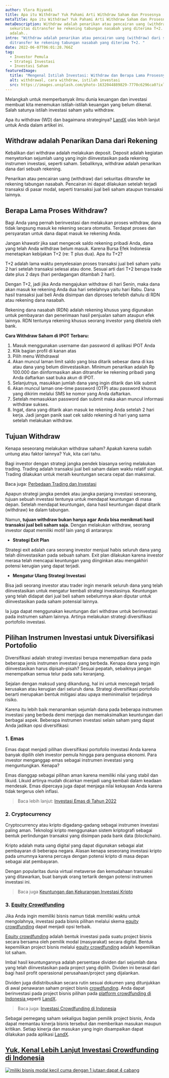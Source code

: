```yaml
---
author: Vlora Riyandi
title: Apa itu Withdraw? Yuk Pahami Arti Withdraw Saham dan Prosesnya
metaTitle: Apa itu Withdraw? Yuk Pahami Arti Withdraw Saham dan Prosesnya
metaDescription: Withdraw adalah penarikan atau pencairan uang (withdraw) dari
  sekuritas ditransfer ke rekening tabungan nasabah yang diterima T+2. T+2
  adalah..
intro: "Withdraw adalah penarikan atau pencairan uang (withdraw) dari sekuritas
  ditransfer ke rekening tabungan nasabah yang diterima T+2. "
date: 2022-06-07T06:01:28.766Z
tag:
  - Investor Pemula
  - Strategi Investasi
  - Investasi Saham
featuredImage:
  title: "Mengenal Istilah Investasi: Withdraw dan Berapa Lama Prosesnya"
  alt: withdrawal, cara withdraw, istilah investasi
  src: https://images.unsplash.com/photo-1632044889829-7770c6296ca0?ixlib=rb-1.2.1&ixid=MnwxMjA3fDB8MHxwaG90by1wYWdlfHx8fGVufDB8fHx8&auto=format&fit=crop&w=580&q=80
---
```

Melangkah untuk memperbanyak ilmu dunia keuangan dan investasi membuat kita menemukan istilah-istilah keuangan yang belum dikenal. Salah satunya istilah investasi saham yaitu withdraw. 

Apa itu withdraw (WD) dan bagaimana strateginya? [LandX](https://landx.id/) ulas lebih lanjut untuk Anda dalam artikel ini.

## Withdraw adalah Penarikan Dana dari Rekening

Kebalikan dari withdraw adalah melakukan deposit. Deposit adalah kegiatan menyetorkan sejumlah uang yang ingin diinvestasikan pada rekening instrumen investasi, seperti saham. Sebaliknya, withdraw adalah penarikan dana dari sebuah rekening. 

Penarikan atau pencairan uang (withdraw) dari sekuritas ditransfer ke rekening tabungan nasabah. Pencairan ini dapat dilakukan setelah terjadi transaksi di pasar modal, seperti transaksi jual beli saham ataupun transaksi lainnya.

## Berapa Lama Proses Withdraw?

Bagi Anda yang pernah berinvestasi dan melakukan proses withdraw, dana tidak langsung masuk ke rekening secara otomatis. Terdapat proses dan persyaratan untuk dana dapat masuk ke rekening Anda.

Jangan khawatir jika saat mengecek saldo rekening pribadi Anda, dana yang telah Anda withdraw belum masuk. Karena Bursa Efek Indonesia menetapkan kebijakan T+2 (re: T plus dua). Apa itu T+2?

T+2 adalah lama waktu penyelesaian proses transaksi jual beli saham yaitu 2 hari setelah transaksi selesai atau done. Sesuai arti dari T+2 berupa trade date plus 2 days (hari perdagangan ditambah 2 hari).

Dengan T+2, jadi jika Anda mengajukan withdraw di hari Senin, maka dana akan masuk ke rekening Anda dua hari setelahnya yaitu hari Rabu. Dana hasil transaksi jual beli Anda disimpan dan diproses terlebih dahulu di RDN atau rekening dana nasabah.

Rekening dana nasabah (RDN) adalah rekening khusus yang digunakan untuk pembayaran dan penerimaan hasil penjualan saham ataupun efek lainnya. RDN tentunya rekening khusus seorang investor yang dikelola oleh bank.

**Cara Withdraw Saham di IPOT Terbaru:**

1. Masuk menggunakan username dan password di aplikasi IPOT Anda
2. Klik bagian profil di kanan atas
3. Pilih menu Withdrawal
4. Akan muncul laman limit saldo yang bisa ditarik sebesar dana di kas atau dana yang belum diinvestasikan. Minimum penarikan adalah Rp 100.000 dan diinformasikan akan ditransfer ke rekening pribadi yang Anda daftarkan saat buka akun di IPOT.
5. Selanjutnya, masukkan jumlah dana yang ingin ditarik dan klik submit
6. Akan muncul laman one-time password (OTP) atau password khusus yang dikirim melalui SMS ke nomor yang Anda daftarkan.
7. Setelah memasukkan password dan submit maka akan muncul informasi withdraw sukses.
8. Ingat, dana yang ditarik akan masuk ke rekening Anda setelah 2 hari kerja. Jadi jangan panik saat cek saldo rekening di hari yang sama setelah melakukan withdraw.

## Tujuan Withdraw

Kenapa seseorang melakukan withdraw saham? Apakah karena sudah untung atau faktor lainnya? Yuk, kita cari tahu.

Bagi investor dengan strategi jangka pendek biasanya sering melakukan trading. Trading adalah transaksi jual beli saham dalam waktu relatif singkat. Trading dilakukan untuk meraih keuntungan secara cepat dan maksimal.

Baca juga: [Perbedaan Trading dan Investasi](https://landx.id/blog/memahami-perbedaan-trading-dan-investasi/?utm_source=artikel&utm_medium=blog&utm_campaign=withdraw)

Apapun strategi jangka pendek atau jangka panjang investasi seseorang, tujuan sebuah investasi tentunya untuk mendapat keuntungan di masa depan. Setelah mendapat keuntungan, dana hasil keuntungan dapat ditarik (withdraw) ke dalam tabungan.

Namun, **tujuan withdraw bukan hanya agar Anda bisa menikmati hasil transaksi jual beli saham saja.** Dengan melakukan withdraw, seorang investor dapat memiliki motif lain yang di antaranya:

* **Strategi Exit Plan**

Strategi exit adalah cara seorang investor menjual habis seluruh dana yang telah diinvestasikan pada sebuah saham. Exit plan dilakukan karena investor merasa telah mencapai keuntungan yang diinginkan atau mengakhiri potensi kerugian yang dapat terjadi.

* **Mengatur Ulang Strategi Investasi**

Bisa jadi seorang investor atau trader ingin menarik seluruh dana yang telah diinvestasikan untuk mengatur kembali strategi investasinya. Keuntungan yang telah didapat dari jual beli saham sebelumnya akan diputar untuk diinvestasikan pada saham potensial lainnya.

Ia juga dapat menggunakan keuntungan dari withdraw untuk berinvestasi pada instrumen saham lainnya. Artinya melakukan strategi diversifikasi portofolio investasi.

## Pilihan Instrumen Investasi untuk Diversifikasi Portofolio

Diversifikasi adalah strategi investasi berupa menempatkan dana pada beberapa jenis instrumen investasi yang berbeda. Kenapa dana yang ingin diinvestasikan harus dipisah-pisah? Sesuai pepatah, sebaiknya jangan menempatkan semua telur pada satu keranjang.

Sejalan dengan maksud yang dikandung, hal ini untuk mencegah terjadi kerusakan atau kerugian dari seluruh dana. Strategi diversifikasi portofolio berarti merupakan bentuk mitigasi atau upaya meminimalisir terjadinya risiko.

Karena itu lebih baik menanamkan sejumlah dana pada beberapa instrumen investasi yang berbeda demi menjaga dan memaksimalkan keuntungan dari berbagai aspek. Beberapa instrumen investasi selain saham yang dapat Anda jadikan opsi diversifikasi:

### 1. Emas

Emas dapat menjadi pilihan diversifikasi portofolio investasi Anda karena banyak dipilih oleh investor pemula hingga para penguasa ekonomi. Para investor menganggap emas sebagai instrumen investasi yang menguntungkan. Kenapa?

Emas dianggap sebagai pilihan aman karena memiliki nilai yang stabil dan likuid. Likuid artinya mudah dicairkan menjadi uang kembali dalam keadaan mendesak. Emas dipercaya juga dapat menjaga nilai kekayaan Anda karena tidak tergerus oleh inflasi.

> Baca lebih lanjut: [Investasi Emas di Tahun 2022](https://landx.id/blog/investasi-emas-tahun-2022-pilihan-investasi-paling-aman-landx/?utm_source=artikel&utm_medium=blog&utm_campaign=withdraw)

### 2. Cryptocurrency

Cryptocurrency atau kripto digadang-gadang sebagai instrumen investasi paling aman. Teknologi kripto menggunakan sistem kriptografi sebagai bentuk perlindungan transaksi yang disimpan pada bank data (blockchain).

Kripto adalah mata uang digital yang dapat digunakan sebagai alat pembayaran di beberapa negara. Alasan kenapa seseorang investasi kripto pada umumnya karena percaya dengan potensi kripto di masa depan sebagai alat pembayaran.

Dengan popularitas dunia virtual metaverse dan kemudahaan transaksi yang ditawarkan, buat banyak orang tertarik dengan potensi instrumen investasi ini.

> Baca juga [Keuntungan dan Kekurangan Investasi Kripto](https://landx.id/blog/tertarik-berinvestasi-dengan-crypto-kenali-dulu-pengertian-jenis-serta-untung-ruginya-ini/?utm_source=artikel&utm_medium=blog&utm_campaign=withdraw)

### 3. [Equity Crowdfunding](https://landx.id/)

Jika Anda ingin memiliki bisnis namun tidak memiliki waktu untuk mengolahnya, investasi pada bisnis pilihan melalui skema [equity crowdfunding](https://landx.id/) dapat menjadi opsi terbaik. 

[Equity crowdfunding](https://landx.id/) adalah bentuk investasi pada suatu project bisnis secara bersama oleh pemilik modal (masyarakat) secara digital. Bentuk kepemilikan project bisnis melalui [equity crowdfunding](https://landx.id/) adalah kepemilikan lot saham.

Imbal hasil keuntungannya adalah persentase dividen dari sejumlah dana yang telah diinvestasikan pada project yang dipilih. Dividen ini berasal dari bagi hasil profit operasional perusahaan/project yang dijalankan.

Dividen juga didistribusikan secara rutin sesuai dokumen yang ditunjukkan di awal penawaran saham project bisnis [crowdfunding](https://landx.id/). Anda dapat berinvestasi pada project bisnis pilihan pada [platform crowdfunding di Indonesia ](https://landx.id/)seperti [LandX](https://landx.id/).

> Baca juga: [Investasi Crowdfunding di Indonesia](https://landx.id/blog/equity-crowdfunding/?utm_source=artikel&utm_medium=blog&utm_campaign=withdraw)

Sebagai pemegang saham sekaligus bagian pemilik project bisnis, Anda dapat memantau kinerja bisnis tersebut dan memberikan masukan maupun kritikan. Setiap kinerja dan masukan yang ingin disampaikan dapat dilakukan pada aplikasi [LandX](https://landx.id/).

## [Yuk, Kenal Lebih Lanjut Investasi Crowdfunding di Indonesia](https://app.landx.id/?utm_source=Organic+Page&utm_medium=Content+Blog&utm_campaign=BlogLandX&utm_id=Blog)

[![miliki bisnis modal kecil cuma dengan 1 jutaan dapat 4 cabang ](https://accountgram-production.sfo2.cdn.digitaloceanspaces.com/landx_ghost/2021/11/jadi-owner-bisnis-hanya-1-jutaan-dengan-cuan-yang-sangat-menjanjikan.png)](https://app.landx.id/?utm_source=Organic+Page&utm_medium=Content+Blog&utm_campaign=BlogLandX&utm_id=Blog)